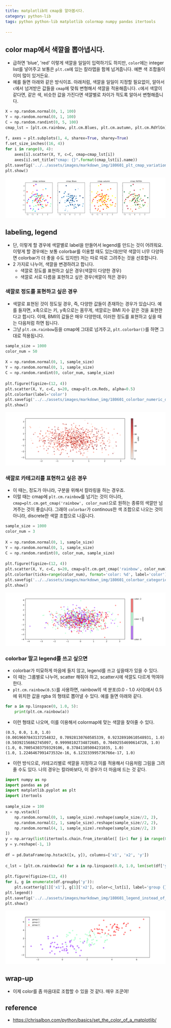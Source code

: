 ```yaml
---
title: matplotlib의 cmap을 알아봅시다. 
category: python-lib
tags: python python-lib matplotlib colormap numpy pandas itertools

---
```


## color map에서 색깔을 뽑아냅시다. 

- 급하면 'blue', 'red' 이렇게 색깔을 일일이 입력하기도 하지만, `color`에는 integer list를 넣어주고 보통은 `plt.cm`에 있는 칼라맵을 함께 넘겨줍니다. 예쁜 색 조합들이 이미 많이 있거든요. 
- 예를 들면 아래와 같은 방식이죠. 아래처럼, 색깔을 일일이 지정할 필요없이, 알아서 `c`에서 넘겨받은 값들을 `cmap`에 맞춰 변형해서 색깔을 적용해줍니다. `c`에서 색깔이 같다면, 같은 색, 비슷한 값을 가진다면 색깔별로 차이가 적도록 알아서 변형해줍니다. 

```python
X = np.random.normal(0, 1, 100)
Y = np.random.normal(0, 1, 100)
C = np.random.randint(0, 5, 100)
cmap_lst = [plt.cm.rainbow, plt.cm.Blues, plt.cm.autumn, plt.cm.RdYlGn]

f, axes = plt.subplots(1, 4, sharex=True, sharey=True)
f.set_size_inches((16, 4)) 
for i in range(0, 4):
    axes[i].scatter(X, Y, c=C, cmap=cmap_lst[i])
    axes[i].set_title("cmap: {}".format(cmap_lst[i].name))
plt.savefig('../../assets/images/markdown_img/180601_plt_cmap_variation.svg')
plt.show()
```

![](/assets/images/markdown_img/180601_plt_cmap_variation.svg)

## labeling, legend 

- 단, 이렇게 할 경우에 색깔별로 label을 만들어서 legend를 만드는 것이 어려워요. 이렇게 할 경우에는 보통 colorbar를 이용할 때도 있는데(만약 색깔이 너무 다양하면 colorbar가 더 좋을 수도 있지만) 저는 따로 따로 그려주는 것을 선호합니다. 
- 2 가지로 나누어, 색깔을 변경하려고 합니다. 
    - 색깔로 정도를 표현하고 싶은 경우(색깔이 다양한 경우)
    - 색깔로 서로 다름을 표현하고 싶은 경우(색깔이 적은 경우)

### 색깔로 정도를 표현하고 싶은 경우

- 색깔로 표현된 것이 정도일 경우, 즉, 다양한 값들이 존재하는 경우가 있습니다. 예를 들자면, x축으로는 키, y축으로는 몸무게, 색깔로는 BMI 지수 같은 것을 표현한다고 합시다. 이때, BMI의 값들은 매우 다양한데, 이러한 정도를 표현하고 싶을 때는 다음처럼 하면 됩니다. 
- 그냥 `plt.cm.rainbow`등을 cmap에 그대로 넘겨주고, `plt.colorbar()`를 하면 그대로 적용됩니다. 

```python
sample_size = 1000
color_num = 50

X = np.random.normal(0, 1, sample_size)
Y = np.random.normal(0, 1, sample_size)
C = np.random.randint(0, color_num, sample_size)

plt.figure(figsize=(12, 4))
plt.scatter(X, Y, c=C, s=20, cmap=plt.cm.Reds, alpha=0.5)
plt.colorbar(label='color')
plt.savefig('../../assets/images/markdown_img/180601_colorbar_numeric_data.svg')
plt.show()
```

![](/assets/images/markdown_img/180601_colorbar_numeric_data.svg)


### 색깔로 카테고리를 표현하고 싶은 경우

- 이 때는, 정도가 아니라, 구분을 위해서 칼라링을 하는 경우죠. 
- 이럴 때는 cmap에 `plt.cm.rainbow`를 넘기는 것이 아니라, `cmap=plt.cm.get_cmap('rainbow', color_num)`으로 원하는 종류의 색깔만 넘겨주는 것이 좋습니다. 그래야 `colorbar`가 continous한 색 조합으로 나오는 것이 아니라, discrete한 색깔 조합으로 나옵니다. 

```python
sample_size = 1000
color_num = 3

X = np.random.normal(0, 1, sample_size)
Y = np.random.normal(0, 1, sample_size)
C = np.random.randint(0, color_num, sample_size)

plt.figure(figsize=(12, 4))
plt.scatter(X, Y, c=C, s=20, cmap=plt.cm.get_cmap('rainbow', color_num), alpha=0.5)
plt.colorbar(ticks=range(color_num), format='color: %d', label='color')
plt.savefig('../../assets/images/markdown_img/180601_colorbar_categorical_data.svg')
plt.show()
```

![](/assets/images/markdown_img/180601_colorbar_categorical_data.svg)

### colorbar 말고 legend를 쓰고 싶으면

- colorbar가 미묘하게 마음에 들지 않고, legend를 쓰고 싶을때가 있을 수 있다.
- 이 때는 그룹별로 나누어, scatter 해줘야 하고, scatter시에 색깔도 다르게 먹여야 한다. 
- `plt.cm.rainbow(0.5)`를 사용하면, rainbow의 색 분포(0.0 - 1.0 사이)에서 0.5에 위치한 값을 rgba 의 형태로 뽑아낼 수 있다. 예를 들면 아래와 같다. 

```python
for a in np.linspace(0, 1.0, 5):
    print(plt.cm.rainbow(a))
```

- 이런 형태로 나오며, 이를 이용해서 colormap에 맞는 색깔을 찾아줄 수 있다. 

```
(0.5, 0.0, 1.0, 1.0)
(0.0019607843137254832, 0.70928130760585339, 0.92328910610548931, 1.0)
(0.50392156862745097, 0.99998102734872685, 0.70492554690614728, 1.0)
(1.0, 0.70054303759329106, 0.37841105004231035, 1.0)
(1.0, 1.2246467991473532e-16, 6.123233995736766e-17, 1.0)
```

- 이런 방식으로, 카테고리별로 색깔을 지정하고 이를 적용해서 다음처럼 그림을 그려줄 수도 있다. 나의 경우는 칼라바보다, 이 경우가 더 마음에 드는 것 같다. 

```python
import numpy as np 
import pandas as pd
import matplotlib.pyplot as plt
import itertools

sample_size = 100
x = np.vstack([
    np.random.normal(0, 1, sample_size).reshape(sample_size//2, 2), 
    np.random.normal(2, 1, sample_size).reshape(sample_size//2, 2), 
    np.random.normal(4, 1, sample_size).reshape(sample_size//2, 2)
])
y = np.array(list(itertools.chain.from_iterable([ [i+1 for j in range(0, sample_size//2)] for i in range(0, 3)])))
y = y.reshape(-1, 1)

df = pd.DataFrame(np.hstack([x, y]), columns=['x1', 'x2', 'y'])

c_lst = [plt.cm.rainbow(a) for a in np.linspace(0.0, 1.0, len(set(df['y'])))]

plt.figure(figsize=(12, 4))
for i, g in enumerate(df.groupby('y')):
    plt.scatter(g[1]['x1'], g[1]['x2'], color=c_lst[i], label='group {}'.format(int(g[0])), alpha=0.5)
plt.legend()
plt.savefig('../../assets/images/markdown_img/180601_legend_instead_of_colorbar.svg')
plt.show()
```

![](/assets/images/markdown_img/180601_legend_instead_of_colorbar.svg)


## wrap-up

- 이제 color를 좀 마음대로 조합할 수 있을 것 같다. 매우 조쿤여!

## reference 

- <https://chrisalbon.com/python/basics/set_the_color_of_a_matplotlib/>